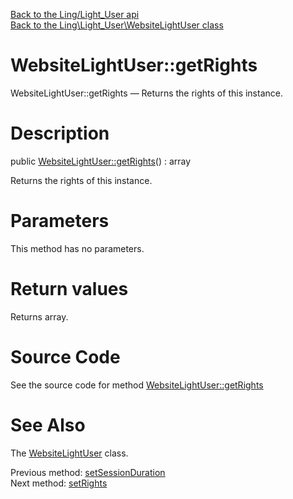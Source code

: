 [Back to the Ling/Light_User api](https://github.com/lingtalfi/Light_User/blob/master/doc/api/Ling/Light_User.md)<br>
[Back to the Ling\Light_User\WebsiteLightUser class](https://github.com/lingtalfi/Light_User/blob/master/doc/api/Ling/Light_User/WebsiteLightUser.md)


WebsiteLightUser::getRights
================



WebsiteLightUser::getRights — Returns the rights of this instance.




Description
================


public [WebsiteLightUser::getRights](https://github.com/lingtalfi/Light_User/blob/master/doc/api/Ling/Light_User/WebsiteLightUser/getRights.md)() : array




Returns the rights of this instance.




Parameters
================

This method has no parameters.


Return values
================

Returns array.








Source Code
===========
See the source code for method [WebsiteLightUser::getRights](https://github.com/lingtalfi/Light_User/blob/master/WebsiteLightUser.php#L398-L401)


See Also
================

The [WebsiteLightUser](https://github.com/lingtalfi/Light_User/blob/master/doc/api/Ling/Light_User/WebsiteLightUser.md) class.

Previous method: [setSessionDuration](https://github.com/lingtalfi/Light_User/blob/master/doc/api/Ling/Light_User/WebsiteLightUser/setSessionDuration.md)<br>Next method: [setRights](https://github.com/lingtalfi/Light_User/blob/master/doc/api/Ling/Light_User/WebsiteLightUser/setRights.md)<br>

